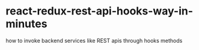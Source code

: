 # react-redux-rest-api-hooks-way-in-minutes
how to invoke backend services like REST apis through hooks methods
